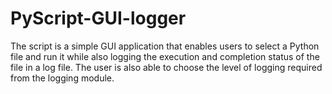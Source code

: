 # PyScript-GUI-logger
The script is a simple GUI application that enables users to select a Python file and run it while also logging the execution and completion status of the file in a log file. The user is also able to choose the level of logging required from the logging module.
